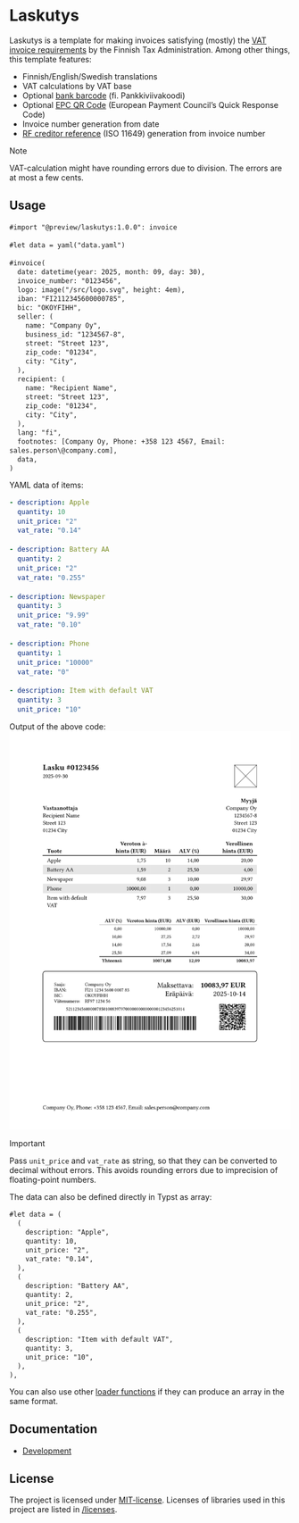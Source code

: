 # Laskutys

Laskutys is a template for making invoices satisfying (mostly) the [VAT invoice requirements](https://www.vero.fi/en/detailed-guidance/guidance/48090/vat-invoice-requirements/) by the Finnish Tax Administration.
Among other things, this template features:

- Finnish/English/Swedish translations
- VAT calculations by VAT base
- Optional [bank barcode](https://www.finanssiala.fi/wp-content/uploads/2021/03/Bank_bar_code_guide.pdf) (fi. Pankkiviivakoodi)
- Optional [EPC QR Code](https://www.finanssiala.fi/wp-content/uploads/2021/03/QR_code_in_credit_transfer_forms.pdf) (European Payment Council’s Quick Response Code)
- Invoice number generation from date
- [RF creditor reference](https://www.finanssiala.fi/wp-content/uploads/2024/04/structure-of-the-rf-creditor-reference-iso-11649.pdf) (ISO 11649) generation from invoice number

> [!NOTE]
> VAT-calculation might have rounding errors due to division.
> The errors are at most a few cents.

## Usage

```typst
#import "@preview/laskutys:1.0.0": invoice

#let data = yaml("data.yaml")

#invoice(
  date: datetime(year: 2025, month: 09, day: 30),
  invoice_number: "0123456",
  logo: image("/src/logo.svg", height: 4em),
  iban: "FI2112345600000785",
  bic: "OKOYFIHH",
  seller: (
    name: "Company Oy",
    business_id: "1234567-8",
    street: "Street 123",
    zip_code: "01234",
    city: "City",
  ),
  recipient: (
    name: "Recipient Name",
    street: "Street 123",
    zip_code: "01234",
    city: "City",
  ),
  lang: "fi",
  footnotes: [Company Oy, Phone: +358 123 4567, Email: sales.person\@company.com],
  data,
)
```

YAML data of items:

```yaml
- description: Apple
  quantity: 10
  unit_price: "2"
  vat_rate: "0.14"

- description: Battery AA
  quantity: 2
  unit_price: "2"
  vat_rate: "0.255"

- description: Newspaper
  quantity: 3
  unit_price: "9.99"
  vat_rate: "0.10"

- description: Phone
  quantity: 1
  unit_price: "10000"
  vat_rate: "0"

- description: Item with default VAT
  quantity: 3
  unit_price: "10"
```

Output of the above code:
![Example generated invoice](/docs/images/thumbnail.svg)

> [!IMPORTANT]
> Pass `unit_price` and `vat_rate` as string, so that they can be converted to decimal without errors.
> This avoids rounding errors due to imprecision of floating-point numbers.

The data can also be defined directly in Typst as array:

```typst
#let data = (
  (
    description: "Apple",
    quantity: 10,
    unit_price: "2",
    vat_rate: "0.14",
  ),
  (
    description: "Battery AA",
    quantity: 2,
    unit_price: "2",
    vat_rate: "0.255",
  ),
  (
    description: "Item with default VAT",
    quantity: 3,
    unit_price: "10",
  ),
),
```

You can also use other [loader functions](https://typst.app/docs/reference/data-loading/) if they can produce an array in the same format.

## Documentation

- [Development](/docs/development.md)

## License

The project is licensed under [MIT-license](/LICENSE).
Licenses of libraries used in this project are listed in [/licenses](/licenses/).
